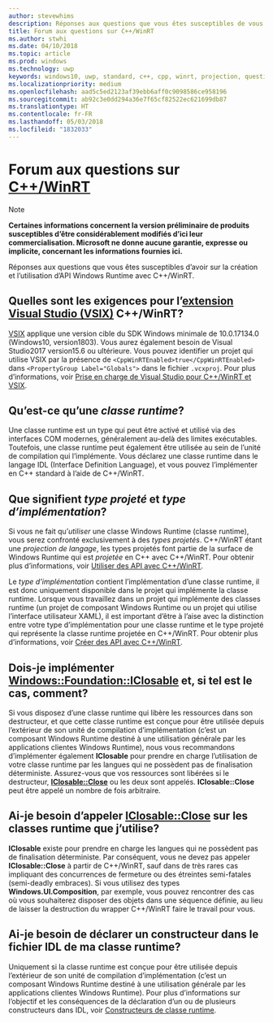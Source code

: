 ```yaml
---
author: stevewhims
description: Réponses aux questions que vous êtes susceptibles de vous poser sur la création et l’utilisation d’API Windows Runtime avec C++/WinRT.
title: Forum aux questions sur C++/WinRT
ms.author: stwhi
ms.date: 04/10/2018
ms.topic: article
ms.prod: windows
ms.technology: uwp
keywords: windows10, uwp, standard, c++, cpp, winrt, projection, questions, fréquentes, FAQ, forum aux questions
ms.localizationpriority: medium
ms.openlocfilehash: aad5c5ed2123af39ebb6aff0c9098586ce958196
ms.sourcegitcommit: ab92c3e0dd294a36e7f65cf82522ec621699db87
ms.translationtype: HT
ms.contentlocale: fr-FR
ms.lasthandoff: 05/03/2018
ms.locfileid: "1832033"
---
```

# <a name="frequently-asked-questions-about-cwinrtwindowsuwpcpp-and-winrt-apisintro-to-using-cpp-with-winrt"></a>Forum aux questions sur [C++/WinRT](/windows/uwp/cpp-and-winrt-apis/intro-to-using-cpp-with-winrt)
> [!NOTE]
> **Certaines informations concernent la version préliminaire de produits susceptibles d’être considérablement modifiés d’ici leur commercialisation. Microsoft ne donne aucune garantie, expresse ou implicite, concernant les informations fournies ici.**

Réponses aux questions que vous êtes susceptibles d’avoir sur la création et l’utilisation d’API Windows Runtime avec C++/WinRT.

## <a name="what-are-the-requirements-for-the-cwinrt-visual-studio-extension-vsixhttpsakamscppwinrtvsix"></a>Quelles sont les exigences pour l’[extension Visual Studio (VSIX)](https://aka.ms/cppwinrt/vsix) C++/WinRT?
[VSIX](https://aka.ms/cppwinrt/vsix) applique une version cible du SDK Windows minimale de 10.0.17134.0 (Windows10, version1803). Vous aurez également besoin de Visual Studio2017 version15.6 ou ultérieure. Vous pouvez identifier un projet qui utilise VSIX par la présence de `<CppWinRTEnabled>true</CppWinRTEnabled>` dans `<PropertyGroup Label="Globals">` dans le fichier `.vcxproj`. Pour plus d’informations, voir [Prise en charge de Visual Studio pour C++/WinRT et VSIX](intro-to-using-cpp-with-winrt.md#visual-studio-support-for-cwinrt-and-the-vsix).

## <a name="whats-a-runtime-class"></a>Qu’est-ce qu’une *classe runtime*?
Une classe runtime est un type qui peut être activé et utilisé via des interfaces COM modernes, généralement au-delà des limites exécutables. Toutefois, une classe runtime peut également être utilisée au sein de l’unité de compilation qui l’implémente. Vous déclarez une classe runtime dans le langage IDL (Interface Definition Language), et vous pouvez l’implémenter en C++ standard à l’aide de C++/WinRT.

## <a name="what-do-the-projected-type-and-the-implementation-type-mean"></a>Que signifient *type projeté* et *type d’implémentation*?
Si vous ne fait qu’*utiliser* une classe Windows Runtime (classe runtime), vous serez confronté exclusivement à des *types projetés*. C++/WinRT étant une *projection de langage*, les types projetés font partie de la surface de Windows Runtime qui est *projetée* en C++ avec C++/WinRT. Pour obtenir plus d’informations, voir [Utiliser des API avec C++/WinRT](consume-apis.md).

Le *type d’implémentation* contient l’implémentation d’une classe runtime, il est donc uniquement disponible dans le projet qui implémente la classe runtime. Lorsque vous travaillez dans un projet qui implémente des classes runtime (un projet de composant Windows Runtime ou un projet qui utilise l’interface utilisateur XAML), il est important d’être à l’aise avec la distinction entre votre type d’implémentation pour une classe runtime et le type projeté qui représente la classe runtime projetée en C++/WinRT. Pour obtenir plus d’informations, voir [Créer des API avec C++/WinRT](author-apis.md).

## <a name="should-i-implement-windowsfoundationiclosableuwpapiwindowsfoundationiclosable-and-if-so-how"></a>Dois-je implémenter [**Windows::Foundation::IClosable**](/uwp/api/windows.foundation.iclosable) et, si tel est le cas, comment?
Si vous disposez d’une classe runtime qui libère les ressources dans son destructeur, et que cette classe runtime est conçue pour être utilisée depuis l’extérieur de son unité de compilation d’implémentation (c’est un composant Windows Runtime destiné à une utilisation générale par les applications clientes Windows Runtime), nous vous recommandons d’implémenter également **IClosable** pour prendre en charge l’utilisation de votre classe runtime par les langues qui ne possèdent pas de finalisation déterministe. Assurez-vous que vos ressources sont libérées si le destructeur, [**IClosable::Close**](/uwp/api/windows.foundation.iclosable.Close) ou les deux sont appelés. **IClosable::Close** peut être appelé un nombre de fois arbitraire.

## <a name="do-i-need-to-call-iclosablecloseuwpapiwindowsfoundationiclosablewindowsfoundationiclosableclose-on-runtime-classes-that-i-consume"></a>Ai-je besoin d’appeler [**IClosable::Close**](/uwp/api/windows.foundation.iclosable#Windows_Foundation_IClosable_Close_) sur les classes runtime que j’utilise?
**IClosable** existe pour prendre en charge les langues qui ne possèdent pas de finalisation déterministe. Par conséquent, vous ne devez pas appeler **IClosable::Close** à partir de C++/WinRT, sauf dans de très rares cas impliquant des concurrences de fermeture ou des étreintes semi-fatales (semi-deadly embraces). Si vous utilisez des types **Windows.UI.Composition**, par exemple, vous pouvez rencontrer des cas où vous souhaiterez disposer des objets dans une séquence définie, au lieu de laisser la destruction du wrapper C++/WinRT faire le travail pour vous.

## <a name="do-i-need-to-declare-a-constructor-in-my-runtime-classs-idl"></a>Ai-je besoin de déclarer un constructeur dans le fichier IDL de ma classe runtime?
Uniquement si la classe runtime est conçue pour être utilisée depuis l’extérieur de son unité de compilation d’implémentation (c’est un composant Windows Runtime destiné à une utilisation générale par les applications clientes Windows Runtime). Pour plus d’informations sur l’objectif et les conséquences de la déclaration d’un ou de plusieurs constructeurs dans IDL, voir [Constructeurs de classe runtime](author-apis.md#runtime-class-constructors).